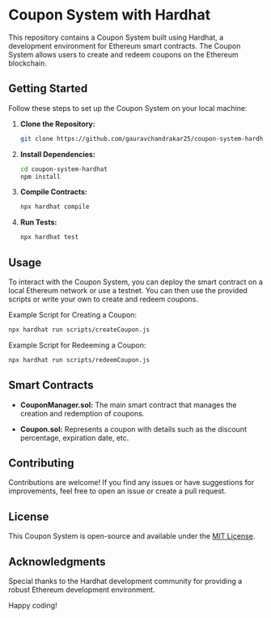 # Coupon System with Hardhat

This repository contains a Coupon System built using Hardhat, a development environment for Ethereum smart contracts. The Coupon System allows users to create and redeem coupons on the Ethereum blockchain.

## Getting Started

Follow these steps to set up the Coupon System on your local machine:

1. **Clone the Repository:**
   ```bash
   git clone https://github.com/gauravchandrakar25/coupon-system-hardhat.git
   ```

2. **Install Dependencies:**
   ```bash
   cd coupon-system-hardhat
   npm install
   ```

3. **Compile Contracts:**
   ```bash
   npx hardhat compile
   ```

4. **Run Tests:**
   ```bash
   npx hardhat test
   ```

## Usage

To interact with the Coupon System, you can deploy the smart contract on a local Ethereum network or use a testnet. You can then use the provided scripts or write your own to create and redeem coupons.

Example Script for Creating a Coupon:
```bash
npx hardhat run scripts/createCoupon.js
```

Example Script for Redeeming a Coupon:
```bash
npx hardhat run scripts/redeemCoupon.js
```

## Smart Contracts

- **CouponManager.sol:**
  The main smart contract that manages the creation and redemption of coupons.

- **Coupon.sol:**
  Represents a coupon with details such as the discount percentage, expiration date, etc.

## Contributing

Contributions are welcome! If you find any issues or have suggestions for improvements, feel free to open an issue or create a pull request.

## License

This Coupon System is open-source and available under the [MIT License](LICENSE).

## Acknowledgments

Special thanks to the Hardhat development community for providing a robust Ethereum development environment.

Happy coding!
